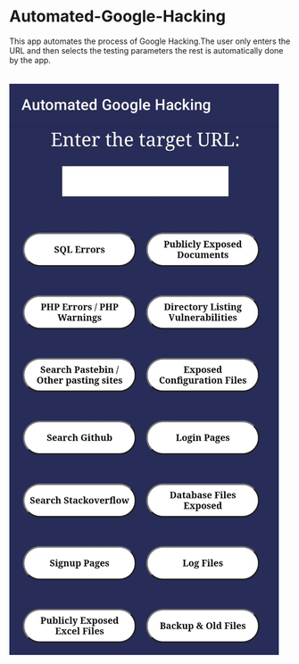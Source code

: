 # Automated-Google-Hacking
This app automates the process of Google Hacking.The user only enters the URL and then selects the testing parameters the rest is automatically done by the app.
<br>
<br>
<br>
![Screenshot](Screenshot_1.jpeg)
